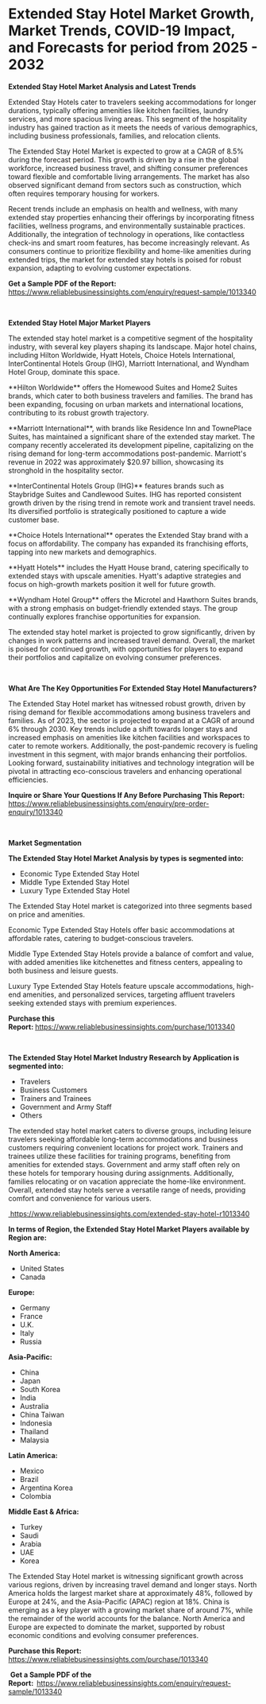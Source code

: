 <p><h1>Extended Stay Hotel Market Growth, Market Trends, COVID-19 Impact, and Forecasts for period from 2025 - 2032</h1></p><p><strong>Extended Stay Hotel Market Analysis and Latest Trends</strong></p>
<p><p>Extended Stay Hotels cater to travelers seeking accommodations for longer durations, typically offering amenities like kitchen facilities, laundry services, and more spacious living areas. This segment of the hospitality industry has gained traction as it meets the needs of various demographics, including business professionals, families, and relocation clients.</p><p>The Extended Stay Hotel Market is expected to grow at a CAGR of 8.5% during the forecast period. This growth is driven by a rise in the global workforce, increased business travel, and shifting consumer preferences toward flexible and comfortable living arrangements. The market has also observed significant demand from sectors such as construction, which often requires temporary housing for workers. </p><p>Recent trends include an emphasis on health and wellness, with many extended stay properties enhancing their offerings by incorporating fitness facilities, wellness programs, and environmentally sustainable practices. Additionally, the integration of technology in operations, like contactless check-ins and smart room features, has become increasingly relevant. As consumers continue to prioritize flexibility and home-like amenities during extended trips, the market for extended stay hotels is poised for robust expansion, adapting to evolving customer expectations.</p></p>
<p><strong>Get a Sample PDF of the Report:&nbsp;</strong> <a href="https://www.reliablebusinessinsights.com/enquiry/request-sample/1013340?utm_campaign=3683&utm_medium=2&utm_source=Github&utm_content=ia&utm_term=17042025&utm_id=extended-stay-hotel">https://www.reliablebusinessinsights.com/enquiry/request-sample/1013340</a></p>
<p>&nbsp;</p>
<p><strong>Extended Stay Hotel Major Market Players</strong></p>
<p><p>The extended stay hotel market is a competitive segment of the hospitality industry, with several key players shaping its landscape. Major hotel chains, including Hilton Worldwide, Hyatt Hotels, Choice Hotels International, InterContinental Hotels Group (IHG), Marriott International, and Wyndham Hotel Group, dominate this space.</p><p>**Hilton Worldwide** offers the Homewood Suites and Home2 Suites brands, which cater to both business travelers and families. The brand has been expanding, focusing on urban markets and international locations, contributing to its robust growth trajectory.</p><p>**Marriott International**, with brands like Residence Inn and TownePlace Suites, has maintained a significant share of the extended stay market. The company recently accelerated its development pipeline, capitalizing on the rising demand for long-term accommodations post-pandemic. Marriott's revenue in 2022 was approximately $20.97 billion, showcasing its stronghold in the hospitality sector.</p><p>**InterContinental Hotels Group (IHG)** features brands such as Staybridge Suites and Candlewood Suites. IHG has reported consistent growth driven by the rising trend in remote work and transient travel needs. Its diversified portfolio is strategically positioned to capture a wide customer base.</p><p>**Choice Hotels International** operates the Extended Stay brand with a focus on affordability. The company has expanded its franchising efforts, tapping into new markets and demographics.</p><p>**Hyatt Hotels** includes the Hyatt House brand, catering specifically to extended stays with upscale amenities. Hyatt's adaptive strategies and focus on high-growth markets position it well for future growth.</p><p>**Wyndham Hotel Group** offers the Microtel and Hawthorn Suites brands, with a strong emphasis on budget-friendly extended stays. The group continually explores franchise opportunities for expansion.</p><p>The extended stay hotel market is projected to grow significantly, driven by changes in work patterns and increased travel demand. Overall, the market is poised for continued growth, with opportunities for players to expand their portfolios and capitalize on evolving consumer preferences.</p></p>
<p>&nbsp;</p>
<p><strong>What Are The Key Opportunities For Extended Stay Hotel Manufacturers?</strong></p>
<p><p>The Extended Stay Hotel market has witnessed robust growth, driven by rising demand for flexible accommodations among business travelers and families. As of 2023, the sector is projected to expand at a CAGR of around 6% through 2030. Key trends include a shift towards longer stays and increased emphasis on amenities like kitchen facilities and workspaces to cater to remote workers. Additionally, the post-pandemic recovery is fueling investment in this segment, with major brands enhancing their portfolios. Looking forward, sustainability initiatives and technology integration will be pivotal in attracting eco-conscious travelers and enhancing operational efficiencies.</p></p>
<p><strong>Inquire or Share Your Questions If Any Before Purchasing This Report:</strong> <a href="https://www.reliablebusinessinsights.com/enquiry/pre-order-enquiry/1013340?utm_campaign=3683&utm_medium=2&utm_source=Github&utm_content=ia&utm_term=17042025&utm_id=extended-stay-hotel">https://www.reliablebusinessinsights.com/enquiry/pre-order-enquiry/1013340</a></p>
<p>&nbsp;</p>
<p><strong>Market Segmentation</strong></p>
<p><strong>The Extended Stay Hotel Market Analysis by types is segmented into:</strong></p>
<p><ul><li>Economic Type Extended Stay Hotel</li><li>Middle Type Extended Stay Hotel</li><li>Luxury Type Extended Stay Hotel</li></ul></p>
<p><p>The Extended Stay Hotel market is categorized into three segments based on price and amenities. </p><p>Economic Type Extended Stay Hotels offer basic accommodations at affordable rates, catering to budget-conscious travelers. </p><p>Middle Type Extended Stay Hotels provide a balance of comfort and value, with added amenities like kitchenettes and fitness centers, appealing to both business and leisure guests. </p><p>Luxury Type Extended Stay Hotels feature upscale accommodations, high-end amenities, and personalized services, targeting affluent travelers seeking extended stays with premium experiences.</p></p>
<p><strong>Purchase this Report:&nbsp;</strong><a href="https://www.reliablebusinessinsights.com/purchase/1013340?utm_campaign=3683&utm_medium=2&utm_source=Github&utm_content=ia&utm_term=17042025&utm_id=extended-stay-hotel">https://www.reliablebusinessinsights.com/purchase/1013340</a></p>
<p>&nbsp;</p>
<p><strong>The Extended Stay Hotel Market Industry Research by Application is segmented into:</strong></p>
<p><ul><li>Travelers</li><li>Business Customers</li><li>Trainers and Trainees</li><li>Government and Army Staff</li><li>Others</li></ul></p>
<p><p>The extended stay hotel market caters to diverse groups, including leisure travelers seeking affordable long-term accommodations and business customers requiring convenient locations for project work. Trainers and trainees utilize these facilities for training programs, benefiting from amenities for extended stays. Government and army staff often rely on these hotels for temporary housing during assignments. Additionally, families relocating or on vacation appreciate the home-like environment. Overall, extended stay hotels serve a versatile range of needs, providing comfort and convenience for various users.</p></p>
<p><a href="https://www.reliablebusinessinsights.com/extended-stay-hotel-r1013340?utm_campaign=3683&utm_medium=2&utm_source=Github&utm_content=ia&utm_term=17042025&utm_id=extended-stay-hotel">&nbsp;https://www.reliablebusinessinsights.com/extended-stay-hotel-r1013340</a></p>
<p><strong>In terms of Region, the Extended Stay Hotel Market Players available by Region are:</strong></p>
<p>
    <p> <strong> North America: </strong>
        <ul>
            <li>United States</li>
            <li>Canada</li>
        </ul>
        </p> 
    <p> <strong> Europe: </strong>
        <ul>
            <li>Germany</li>
            <li>France</li>
            <li>U.K.</li>
            <li>Italy</li>
            <li>Russia</li>
        </ul>
        </p> 
    <p> <strong> Asia-Pacific: </strong>
        <ul>
            <li>China</li>
            <li>Japan</li>
            <li>South Korea</li>
            <li>India</li>
            <li>Australia</li>
            <li>China Taiwan</li>
            <li>Indonesia</li>
            <li>Thailand</li>
            <li>Malaysia</li>
        </ul>
        </p> 
    <p> <strong> Latin America: </strong>
        <ul>
            <li>Mexico</li>
            <li>Brazil</li>
            <li>Argentina Korea</li>
            <li>Colombia</li>
        </ul>
        </p> 
    <p> <strong> Middle East & Africa: </strong>
        <ul>
            <li>Turkey</li>
            <li>Saudi</li>
            <li>Arabia</li>
            <li>UAE</li>
            <li>Korea</li>
        </ul>
    </p>
    </p>
<p><p>The Extended Stay Hotel market is witnessing significant growth across various regions, driven by increasing travel demand and longer stays. North America holds the largest market share at approximately 48%, followed by Europe at 24%, and the Asia-Pacific (APAC) region at 18%. China is emerging as a key player with a growing market share of around 7%, while the remainder of the world accounts for the balance. North America and Europe are expected to dominate the market, supported by robust economic conditions and evolving consumer preferences.</p></p>
<p><strong>Purchase this Report: </strong><a href="https://www.reliablebusinessinsights.com/purchase/1013340?utm_campaign=3683&utm_medium=2&utm_source=Github&utm_content=ia&utm_term=17042025&utm_id=extended-stay-hotel">https://www.reliablebusinessinsights.com/purchase/1013340</a></p>
<p>&nbsp;<strong>Get a Sample PDF of the Report:&nbsp;&nbsp;</strong><a href="https://www.reliablebusinessinsights.com/enquiry/request-sample/1013340?utm_campaign=3683&utm_medium=2&utm_source=Github&utm_content=ia&utm_term=17042025&utm_id=extended-stay-hotel">https://www.reliablebusinessinsights.com/enquiry/request-sample/1013340</a></p>
<p><strong></strong></p>
<p><p></p><p></p><p></p></p>